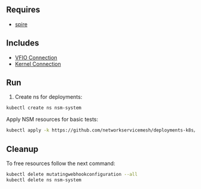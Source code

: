 ## Requires

- [spire](../spire)

## Includes

- [VFIO Connection](../use-cases/Vfio2Noop)
- [Kernel Connection](../use-cases/SriovKernel2Noop)

## Run

1. Create ns for deployments:
```bash
kubectl create ns nsm-system
```

Apply NSM resources for basic tests:
```bash
kubectl apply -k https://github.com/networkservicemesh/deployments-k8s/examples/sriov?ref=0f01e344313e5f70176a30da9ce08efcbe7c739f
```

## Cleanup

To free resources follow the next command:
```bash
kubectl delete mutatingwebhookconfiguration --all
kubectl delete ns nsm-system
```
